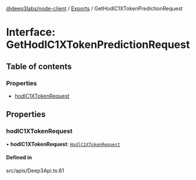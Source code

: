 [@deep3labs/node-client](../README.md) / [Exports](../modules.md) / GetHodlC1XTokenPredictionRequest

# Interface: GetHodlC1XTokenPredictionRequest

## Table of contents

### Properties

- [hodlC1XTokenRequest](GetHodlC1XTokenPredictionRequest.md#hodlc1xtokenrequest)

## Properties

### hodlC1XTokenRequest

• **hodlC1XTokenRequest**: [`HodlC1XTokenRequest`](HodlC1XTokenRequest.md)

#### Defined in

src/apis/Deep3Api.ts:61
